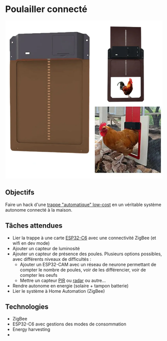 # Poulailler connecté

![trappe](img/Poulailler.webp)

## Objectifs

Faire un hack d'une [trappe "automatique" low-cost](https://fr.aliexpress.com/item/1005004211155375.html) en un véritable système autonome connecté à la maison. 


## Tâches attendues
- Lier la trappe à une carte [ESP32-C6](https://fr.aliexpress.com/item/1005006050114562.html) avec une connectivité ZigBee (et wifi en dev mode)
- Ajouter un capteur de luminosité 
- Ajouter un capteur de présence des poules. Plusieurs options possibles, avec différents niveaux de difficultés :
    - Ajouter un ESP32-CAM avec un réseau de neurone permettant de compter le nombre de poules, voir de les différencier, voir de compter les oeufs
    - Mettre un capteur [PIR](https://fr.aliexpress.com/item/1005005903120674.html) ou [radar](https://fr.aliexpress.com/item/1005005244405921.html) ou autre...
- Rendre autonome en energie (solaire + tampon batterie)
- Lier le système à Home Automation (ZigBee)

## Technologies

- ZigBee
- ESP32-C6 avec gestions des modes de consommation
- Energy harvesting
- 